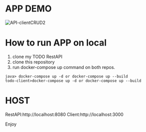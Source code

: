 # APP DEMO
![API-clientCRUD2](https://github.com/Tester11222/TodoAPP-Client/assets/32902838/d683d6c3-2398-4410-854f-f187ade2d999)
# How to run APP on local
1. clone my TODO RestAPI
2. clone this repository
3. run docker-compose up command on both repos.

```
java> docker-compose up -d or docker-compose up --build
todo-client>docker-compose up -d or docker-compose up --build
```

# HOST
RestAPI:http://localhost:8080
Client:http://localhost:3000

Enjoy
